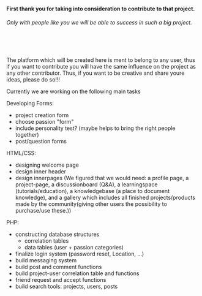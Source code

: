 <h4>First thank you for taking into consideration to contribute to that project.</h4>
<h6>Only with people like you we will be able to success in such a big project.</h6> 
<br><br>

The platform which will be created here is ment to belong to any user, thus if you want to contribute you will have the same influence on the project as any other contributor. 
Thus, if you want to be creative and share youre ideas, please do so!!!

Currently we are working on the following main tasks

Developing Forms:
- project creation form
- choose passion "form"
- include personality test? (maybe helps to bring the right people together)
- post/question forms

HTML/CSS:
- designing welcome page 
- design inner header
- design innerpages (We figured that we would need: a profile page, a project-page, a discussionboard (Q&A), a learningspace (tutorials/education), a knowledgebase (a place to document knowledge), and a gallery which includes all finished projects/products made by the community(giving other users the possibility to purchase/use these.))

PHP:
- constructing database structures
  - correlation tables
  - data tables (user + passion categories)
- finalize login system (password reset, Location, ...)
- build messaging system
- build post and comment functions
- build project-user correlation table and functions
- friend request and accept functions
- build search tools: projects, users, posts

